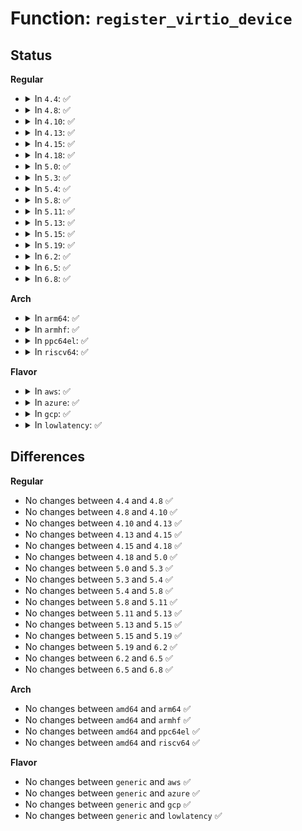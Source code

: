 # Function: <code>register_virtio_device</code>

## Status
<b>Regular</b>
<ul>
<li>
<details>
<summary>In <code>4.4</code>: ✅</summary>

```c
int register_virtio_device(struct virtio_device *dev);
```

**Collision:** Unique Global

**Inline:** No

**Transformation:** False

**Instances:**

```
In drivers/virtio/virtio.c (ffffffff814bebc0)
Location: drivers/virtio/virtio.c:296
Inline: False
Direct callers:
  - drivers/virtio/virtio_mmio.c:virtio_mmio_probe
  - drivers/virtio/virtio_pci_common.c:virtio_pci_probe
```
**Symbols:**

```
ffffffff814bebc0-ffffffff814bec9d: register_virtio_device (STB_GLOBAL)
```
</details>
</li>
<li>
<details>
<summary>In <code>4.8</code>: ✅</summary>

```c
int register_virtio_device(struct virtio_device *dev);
```

**Collision:** Unique Global

**Inline:** No

**Transformation:** False

**Instances:**

```
In drivers/virtio/virtio.c (ffffffff8150e8d0)
Location: drivers/virtio/virtio.c:296
Inline: False
Direct callers:
  - drivers/virtio/virtio_mmio.c:virtio_mmio_probe
  - drivers/virtio/virtio_pci_common.c:virtio_pci_probe
```
**Symbols:**

```
ffffffff8150e8d0-ffffffff8150e9ad: register_virtio_device (STB_GLOBAL)
```
</details>
</li>
<li>
<details>
<summary>In <code>4.10</code>: ✅</summary>

```c
int register_virtio_device(struct virtio_device *dev);
```

**Collision:** Unique Global

**Inline:** No

**Transformation:** False

**Instances:**

```
In drivers/virtio/virtio.c (ffffffff8153aa30)
Location: drivers/virtio/virtio.c:296
Inline: False
Direct callers:
  - drivers/virtio/virtio_mmio.c:virtio_mmio_probe
  - drivers/virtio/virtio_pci_common.c:virtio_pci_probe
```
**Symbols:**

```
ffffffff8153aa30-ffffffff8153ab0d: register_virtio_device (STB_GLOBAL)
```
</details>
</li>
<li>
<details>
<summary>In <code>4.13</code>: ✅</summary>

```c
int register_virtio_device(struct virtio_device *dev);
```

**Collision:** Unique Global

**Inline:** No

**Transformation:** False

**Instances:**

```
In drivers/virtio/virtio.c (ffffffff8154e270)
Location: drivers/virtio/virtio.c:306
Inline: False
Direct callers:
  - drivers/virtio/virtio_mmio.c:virtio_mmio_probe
  - drivers/virtio/virtio_pci_common.c:virtio_pci_probe
```
**Symbols:**

```
ffffffff8154e270-ffffffff8154e351: register_virtio_device (STB_GLOBAL)
```
</details>
</li>
<li>
<details>
<summary>In <code>4.15</code>: ✅</summary>

```c
int register_virtio_device(struct virtio_device *dev);
```

**Collision:** Unique Global

**Inline:** No

**Transformation:** False

**Instances:**

```
In drivers/virtio/virtio.c (ffffffff815b1960)
Location: drivers/virtio/virtio.c:306
Inline: False
Direct callers:
  - drivers/virtio/virtio_mmio.c:virtio_mmio_probe
  - drivers/virtio/virtio_pci_common.c:virtio_pci_probe
```
**Symbols:**

```
ffffffff815b1960-ffffffff815b1a60: register_virtio_device (STB_GLOBAL)
```
</details>
</li>
<li>
<details>
<summary>In <code>4.18</code>: ✅</summary>

```c
int register_virtio_device(struct virtio_device *dev);
```

**Collision:** Unique Global

**Inline:** No

**Transformation:** False

**Instances:**

```
In drivers/virtio/virtio.c (ffffffff815e9d90)
Location: drivers/virtio/virtio.c:315
Inline: False
Direct callers:
  - drivers/virtio/virtio_mmio.c:virtio_mmio_probe
  - drivers/virtio/virtio_pci_common.c:virtio_pci_probe
```
**Symbols:**

```
ffffffff815e9d90-ffffffff815e9e9b: register_virtio_device (STB_GLOBAL)
```
</details>
</li>
<li>
<details>
<summary>In <code>5.0</code>: ✅</summary>

```c
int register_virtio_device(struct virtio_device *dev);
```

**Collision:** Unique Global

**Inline:** No

**Transformation:** False

**Instances:**

```
In drivers/virtio/virtio.c (ffffffff816042a0)
Location: drivers/virtio/virtio.c:315
Inline: False
Direct callers:
  - drivers/virtio/virtio_mmio.c:virtio_mmio_probe
  - drivers/virtio/virtio_pci_common.c:virtio_pci_probe
```
**Symbols:**

```
ffffffff816042a0-ffffffff816043ae: register_virtio_device (STB_GLOBAL)
```
</details>
</li>
<li>
<details>
<summary>In <code>5.3</code>: ✅</summary>

```c
int register_virtio_device(struct virtio_device *dev);
```

**Collision:** Unique Global

**Inline:** No

**Transformation:** False

**Instances:**

```
In drivers/virtio/virtio.c (ffffffff81636cc0)
Location: drivers/virtio/virtio.c:318
Inline: False
Direct callers:
  - drivers/virtio/virtio_mmio.c:virtio_mmio_probe
  - drivers/virtio/virtio_pci_common.c:virtio_pci_probe
```
**Symbols:**

```
ffffffff81636cc0-ffffffff81636daa: register_virtio_device (STB_GLOBAL)
```
</details>
</li>
<li>
<details>
<summary>In <code>5.4</code>: ✅</summary>

```c
int register_virtio_device(struct virtio_device *dev);
```

**Collision:** Unique Global

**Inline:** No

**Transformation:** False

**Instances:**

```
In drivers/virtio/virtio.c (ffffffff81658a20)
Location: drivers/virtio/virtio.c:318
Inline: False
Direct callers:
  - drivers/virtio/virtio_mmio.c:virtio_mmio_probe
  - drivers/virtio/virtio_pci_common.c:virtio_pci_probe
  - drivers/remoteproc/remoteproc_virtio.c:rproc_add_virtio_dev
```
**Symbols:**

```
ffffffff81658a20-ffffffff81658b0a: register_virtio_device (STB_GLOBAL)
```
</details>
</li>
<li>
<details>
<summary>In <code>5.8</code>: ✅</summary>

```c
int register_virtio_device(struct virtio_device *dev);
```

**Collision:** Unique Global

**Inline:** No

**Transformation:** False

**Instances:**

```
In drivers/virtio/virtio.c (ffffffff81709570)
Location: drivers/virtio/virtio.c:318
Inline: False
Direct callers:
  - drivers/virtio/virtio_mmio.c:virtio_mmio_probe
  - drivers/virtio/virtio_pci_common.c:virtio_pci_probe
  - drivers/remoteproc/remoteproc_virtio.c:rproc_add_virtio_dev
```
**Symbols:**

```
ffffffff81709570-ffffffff81709696: register_virtio_device (STB_GLOBAL)
```
</details>
</li>
<li>
<details>
<summary>In <code>5.11</code>: ✅</summary>

```c
int register_virtio_device(struct virtio_device *dev);
```

**Collision:** Unique Global

**Inline:** No

**Transformation:** False

**Instances:**

```
In drivers/virtio/virtio.c (ffffffff81726520)
Location: drivers/virtio/virtio.c:333
Inline: False
Direct callers:
  - drivers/virtio/virtio_mmio.c:virtio_mmio_probe
  - drivers/virtio/virtio_pci_common.c:virtio_pci_probe
  - drivers/remoteproc/remoteproc_virtio.c:rproc_add_virtio_dev
```
**Symbols:**

```
ffffffff81726520-ffffffff81726646: register_virtio_device (STB_GLOBAL)
```
</details>
</li>
<li>
<details>
<summary>In <code>5.13</code>: ✅</summary>

```c
int register_virtio_device(struct virtio_device *dev);
```

**Collision:** Unique Global

**Inline:** No

**Transformation:** False

**Instances:**

```
In drivers/virtio/virtio.c (ffffffff8170a100)
Location: drivers/virtio/virtio.c:331
Inline: False
Direct callers:
  - drivers/virtio/virtio_mmio.c:virtio_mmio_probe
  - drivers/virtio/virtio_pci_common.c:virtio_pci_probe
  - drivers/remoteproc/remoteproc_virtio.c:rproc_add_virtio_dev
```
**Symbols:**

```
ffffffff8170a100-ffffffff8170a22f: register_virtio_device (STB_GLOBAL)
```
</details>
</li>
<li>
<details>
<summary>In <code>5.15</code>: ✅</summary>

```c
int register_virtio_device(struct virtio_device *dev);
```

**Collision:** Unique Global

**Inline:** No

**Transformation:** False

**Instances:**

```
In drivers/virtio/virtio.c (ffffffff81785b80)
Location: drivers/virtio/virtio.c:386
Inline: False
Direct callers:
  - drivers/virtio/virtio_mmio.c:virtio_mmio_probe
  - drivers/virtio/virtio_pci_common.c:virtio_pci_probe
  - drivers/remoteproc/remoteproc_virtio.c:rproc_add_virtio_dev
```
**Symbols:**

```
ffffffff81785b80-ffffffff81785caf: register_virtio_device (STB_GLOBAL)
```
</details>
</li>
<li>
<details>
<summary>In <code>5.19</code>: ✅</summary>

```c
int register_virtio_device(struct virtio_device *dev);
```

**Collision:** Unique Global

**Inline:** No

**Transformation:** False

**Instances:**

```
In drivers/virtio/virtio.c (ffffffff818bc880)
Location: drivers/virtio/virtio.c:418
Inline: False
Direct callers:
  - drivers/virtio/virtio_mmio.c:virtio_mmio_probe
  - drivers/virtio/virtio_pci_common.c:virtio_pci_probe
  - drivers/remoteproc/remoteproc_virtio.c:rproc_add_virtio_dev
```
**Symbols:**

```
ffffffff818bc880-ffffffff818bc9bb: register_virtio_device (STB_GLOBAL)
```
</details>
</li>
<li>
<details>
<summary>In <code>6.2</code>: ✅</summary>

```c
int register_virtio_device(struct virtio_device *dev);
```

**Collision:** Unique Global

**Inline:** No

**Transformation:** False

**Instances:**

```
In drivers/virtio/virtio.c (ffffffff81a0b5a0)
Location: drivers/virtio/virtio.c:418
Inline: False
Direct callers:
  - drivers/virtio/virtio_mmio.c:virtio_mmio_probe
  - drivers/virtio/virtio_pci_common.c:virtio_pci_probe
  - drivers/remoteproc/remoteproc_virtio.c:rproc_add_virtio_dev
```
**Symbols:**

```
ffffffff81a0b5a0-ffffffff81a0b6cc: register_virtio_device (STB_GLOBAL)
```
</details>
</li>
<li>
<details>
<summary>In <code>6.5</code>: ✅</summary>

```c
int register_virtio_device(struct virtio_device *dev);
```

**Collision:** Unique Global

**Inline:** No

**Transformation:** False

**Instances:**

```
In drivers/virtio/virtio.c (ffffffff81a54430)
Location: drivers/virtio/virtio.c:418
Inline: False
Direct callers:
  - drivers/virtio/virtio_mmio.c:virtio_mmio_probe
  - drivers/virtio/virtio_pci_common.c:virtio_pci_probe
  - drivers/remoteproc/remoteproc_virtio.c:rproc_add_virtio_dev
```
**Symbols:**

```
ffffffff81a54430-ffffffff81a54557: register_virtio_device (STB_GLOBAL)
```
</details>
</li>
<li>
<details>
<summary>In <code>6.8</code>: ✅</summary>

```c
int register_virtio_device(struct virtio_device *dev);
```

**Collision:** Unique Global

**Inline:** No

**Transformation:** False

**Instances:**

```
In drivers/virtio/virtio.c (ffffffff81aa50d0)
Location: drivers/virtio/virtio.c:431
Inline: False
Direct callers:
  - drivers/virtio/virtio_mmio.c:virtio_mmio_probe
  - drivers/virtio/virtio_pci_common.c:virtio_pci_probe
  - drivers/remoteproc/remoteproc_virtio.c:rproc_add_virtio_dev
```
**Symbols:**

```
ffffffff81aa50d0-ffffffff81aa51f7: register_virtio_device (STB_GLOBAL)
```
</details>
</li>
</ul>
<b>Arch</b>
<ul>
<li>
<details>
<summary>In <code>arm64</code>: ✅</summary>

```c
int register_virtio_device(struct virtio_device *dev);
```

**Collision:** Unique Global

**Inline:** No

**Transformation:** False

**Instances:**

```
In drivers/virtio/virtio.c (ffff800010820e68)
Location: drivers/virtio/virtio.c:318
Inline: False
Direct callers:
  - drivers/virtio/virtio_mmio.c:virtio_mmio_probe
  - drivers/virtio/virtio_mmio.c:virtio_mmio_probe
  - drivers/virtio/virtio_pci_common.c:virtio_pci_probe
  - drivers/remoteproc/remoteproc_virtio.c:rproc_add_virtio_dev
```
**Symbols:**

```
ffff800010820e68-ffff800010820f54: register_virtio_device (STB_GLOBAL)
```
</details>
</li>
<li>
<details>
<summary>In <code>armhf</code>: ✅</summary>

```c
int register_virtio_device(struct virtio_device *dev);
```

**Collision:** Unique Global

**Inline:** No

**Transformation:** False

**Instances:**

```
In drivers/virtio/virtio.c (c093ecbc)
Location: drivers/virtio/virtio.c:318
Inline: False
Direct callers:
  - drivers/virtio/virtio_mmio.c:virtio_mmio_probe
  - drivers/virtio/virtio_pci_common.c:virtio_pci_probe
  - drivers/remoteproc/remoteproc_virtio.c:rproc_add_virtio_dev
```
**Symbols:**

```
c093ecbc-c093ed90: register_virtio_device (STB_GLOBAL)
```
</details>
</li>
<li>
<details>
<summary>In <code>ppc64el</code>: ✅</summary>

```c
int register_virtio_device(struct virtio_device *dev);
```

**Collision:** Unique Global

**Inline:** No

**Transformation:** False

**Instances:**

```
In drivers/virtio/virtio.c (c0000000008ca980)
Location: drivers/virtio/virtio.c:318
Inline: False
Direct callers:
  - drivers/virtio/virtio_mmio.c:virtio_mmio_probe
  - drivers/virtio/virtio_mmio.c:virtio_mmio_probe
  - drivers/virtio/virtio_pci_common.c:virtio_pci_probe
  - drivers/remoteproc/remoteproc_virtio.c:rproc_add_virtio_dev
```
**Symbols:**

```
c0000000008ca980-c0000000008caad0: register_virtio_device (STB_GLOBAL)
```
</details>
</li>
<li>
<details>
<summary>In <code>riscv64</code>: ✅</summary>

```c
int register_virtio_device(struct virtio_device *dev);
```

**Collision:** Unique Global

**Inline:** No

**Transformation:** False

**Instances:**

```
In drivers/virtio/virtio.c (ffffffe000517ec4)
Location: drivers/virtio/virtio.c:318
Inline: False
Direct callers:
  - drivers/virtio/virtio_mmio.c:virtio_mmio_probe
  - drivers/virtio/virtio_mmio.c:virtio_mmio_probe
  - drivers/virtio/virtio_pci_common.c:virtio_pci_probe
```
**Symbols:**

```
ffffffe000517ec4-ffffffe000517fa8: register_virtio_device (STB_GLOBAL)
```
</details>
</li>
</ul>
<b>Flavor</b>
<ul>
<li>
<details>
<summary>In <code>aws</code>: ✅</summary>

```c
int register_virtio_device(struct virtio_device *dev);
```

**Collision:** Unique Global

**Inline:** No

**Transformation:** False

**Instances:**

```
In drivers/virtio/virtio.c (ffffffff8161e8c0)
Location: drivers/virtio/virtio.c:318
Inline: False
Direct callers:
  - drivers/virtio/virtio_mmio.c:virtio_mmio_probe
  - drivers/virtio/virtio_pci_common.c:virtio_pci_probe
  - drivers/remoteproc/remoteproc_virtio.c:rproc_add_virtio_dev
```
**Symbols:**

```
ffffffff8161e8c0-ffffffff8161e9aa: register_virtio_device (STB_GLOBAL)
```
</details>
</li>
<li>
<details>
<summary>In <code>azure</code>: ✅</summary>

```c
int register_virtio_device(struct virtio_device *dev);
```

**Collision:** Unique Global

**Inline:** No

**Transformation:** False

**Instances:**

```
In drivers/virtio/virtio.c (ffffffff81612fb0)
Location: drivers/virtio/virtio.c:318
Inline: False
Direct callers:
  - drivers/virtio/virtio_mmio.c:virtio_mmio_probe
  - drivers/virtio/virtio_pci_common.c:virtio_pci_probe
```
**Symbols:**

```
ffffffff81612fb0-ffffffff8161309a: register_virtio_device (STB_GLOBAL)
```
</details>
</li>
<li>
<details>
<summary>In <code>gcp</code>: ✅</summary>

```c
int register_virtio_device(struct virtio_device *dev);
```

**Collision:** Unique Global

**Inline:** No

**Transformation:** False

**Instances:**

```
In drivers/virtio/virtio.c (ffffffff8164c860)
Location: drivers/virtio/virtio.c:318
Inline: False
Direct callers:
  - drivers/virtio/virtio_mmio.c:virtio_mmio_probe
  - drivers/virtio/virtio_pci_common.c:virtio_pci_probe
```
**Symbols:**

```
ffffffff8164c860-ffffffff8164c94a: register_virtio_device (STB_GLOBAL)
```
</details>
</li>
<li>
<details>
<summary>In <code>lowlatency</code>: ✅</summary>

```c
int register_virtio_device(struct virtio_device *dev);
```

**Collision:** Unique Global

**Inline:** No

**Transformation:** False

**Instances:**

```
In drivers/virtio/virtio.c (ffffffff81666f00)
Location: drivers/virtio/virtio.c:318
Inline: False
Direct callers:
  - drivers/virtio/virtio_mmio.c:virtio_mmio_probe
  - drivers/virtio/virtio_pci_common.c:virtio_pci_probe
  - drivers/remoteproc/remoteproc_virtio.c:rproc_add_virtio_dev
```
**Symbols:**

```
ffffffff81666f00-ffffffff8166701c: register_virtio_device (STB_GLOBAL)
```
</details>
</li>
</ul>

## Differences
<b>Regular</b>
<ul>
<li>
No changes between <code>4.4</code> and <code>4.8</code> ✅
</li>
<li>
No changes between <code>4.8</code> and <code>4.10</code> ✅
</li>
<li>
No changes between <code>4.10</code> and <code>4.13</code> ✅
</li>
<li>
No changes between <code>4.13</code> and <code>4.15</code> ✅
</li>
<li>
No changes between <code>4.15</code> and <code>4.18</code> ✅
</li>
<li>
No changes between <code>4.18</code> and <code>5.0</code> ✅
</li>
<li>
No changes between <code>5.0</code> and <code>5.3</code> ✅
</li>
<li>
No changes between <code>5.3</code> and <code>5.4</code> ✅
</li>
<li>
No changes between <code>5.4</code> and <code>5.8</code> ✅
</li>
<li>
No changes between <code>5.8</code> and <code>5.11</code> ✅
</li>
<li>
No changes between <code>5.11</code> and <code>5.13</code> ✅
</li>
<li>
No changes between <code>5.13</code> and <code>5.15</code> ✅
</li>
<li>
No changes between <code>5.15</code> and <code>5.19</code> ✅
</li>
<li>
No changes between <code>5.19</code> and <code>6.2</code> ✅
</li>
<li>
No changes between <code>6.2</code> and <code>6.5</code> ✅
</li>
<li>
No changes between <code>6.5</code> and <code>6.8</code> ✅
</li>
</ul>
<b>Arch</b>
<ul>
<li>
No changes between <code>amd64</code> and <code>arm64</code> ✅
</li>
<li>
No changes between <code>amd64</code> and <code>armhf</code> ✅
</li>
<li>
No changes between <code>amd64</code> and <code>ppc64el</code> ✅
</li>
<li>
No changes between <code>amd64</code> and <code>riscv64</code> ✅
</li>
</ul>
<b>Flavor</b>
<ul>
<li>
No changes between <code>generic</code> and <code>aws</code> ✅
</li>
<li>
No changes between <code>generic</code> and <code>azure</code> ✅
</li>
<li>
No changes between <code>generic</code> and <code>gcp</code> ✅
</li>
<li>
No changes between <code>generic</code> and <code>lowlatency</code> ✅
</li>
</ul>
